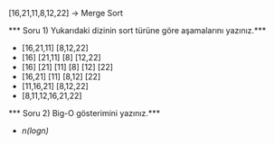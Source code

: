[16,21,11,8,12,22] -> Merge Sort

*** Soru 1) Yukarıdaki dizinin sort türüne göre aşamalarını yazınız.***

  - [16,21,11] [8,12,22]
  - [16] [21,11] [8] [12,22]
  - [16] [21] [11] [8] [12] [22]
  - [16,21] [11] [8,12] [22]
  - [11,16,21] [8,12,22]
  - [8,11,12,16,21,22]

*** Soru 2) Big-O gösterimini yazınız.***

  - *n(logn)*